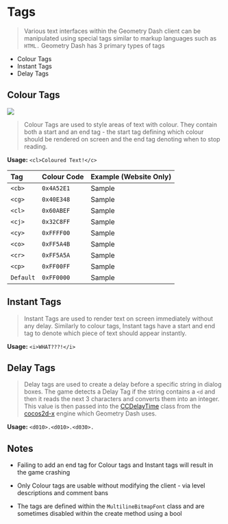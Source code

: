 # Tags

> Various text interfaces within the Geometry Dash client can be manipulated using special tags similar to markup languages such as `HTML.` Geometry Dash has 3 primary types of tags

- Colour Tags
- Instant Tags
- Delay Tags

## Colour Tags

<link rel="stylesheet" href="imageStyles.css">
<img src="assets/screenshots/colour_tags.png" class="alertlayer">

> Colour Tags are used to style areas of text with colour. They contain both a start and an end tag - the start tag defining which colour should be rendered on screen and the end tag denoting when to stop reading. 

<b>Usage:</b> `<cl>Coloured Text!</c>`

<link rel="stylesheet" href="colour_tags.css">

| Tag       | Colour Code | Example (Website Only)                                 |
| :-------- | :---------- | :----------------------------------------------------- |
| `<cb>`    | `0x4A52E1`  | <cb>Sample</cb>                                        |
| `<cg>`    | `0x40E348`  | <cg>Sample</cg>                                        |
| `<cl>`    | `0x60ABEF`  | <cl>Sample</cg>                                        |
| `<cj>`    | `0x32C8FF`  | <cj>Sample</cj>                                        |
| `<cy>`    | `0xFFFF00`  | <cy>Sample</cy>                                        |
| `<co>`    | `0xFF5A4B`  | <co>Sample</co>                                        |
| `<cr>`    | `0xFF5A5A`  | <cr>Sample</cr>                                        |
| `<cp>`    | `0xFF00FF`  | <cp>Sample</cp>                                        |
| `Default` | `0xFF0000`  | <ccDefault>Sample</ccDefault> <!-- Ha Ha funny joke--> |

## Instant Tags

> Instant Tags are used to render text on screen immediately without any delay. Similarly to colour tags, Instant tags have a start and end tag to denote which piece of text should appear instantly.

<b>Usage:</b> `<i>WHAT???!</i>`

## Delay Tags

> Delay tags are used to create a delay before a specific string in dialog boxes. The game detects a Delay Tag if the string contains a `<d` and then it reads the next 3 characters and converts them into an integer. This value is then passed into the [CCDelayTime](https://docs.cocos2d-x.org/api-ref/cplusplus/V2.2/d6/dde/classcocos2d_1_1_c_c_delay_time.html) class from the [cocos2d-x](/) engine which Geometry Dash uses.

<b>Usage:</b> `<d010>.<d010>.<d030>.`

<h2>Notes</h2>

- Failing to add an end tag for Colour tags and Instant tags will result in the game crashing

- Only Colour tags are usable without modifying the client - via level descriptions and comment bans

- The tags are defined within the `MultilineBitmapFont` class and are sometimes disabled within the create method using a bool